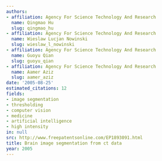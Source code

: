 ```yaml
---
authors:
- affiliation: Agency For Science Technology And Research
  name: Qingmao Hu
  slug: qingmao_hu
- affiliation: Agency For Science Technology And Research
  name: Wieslaw Lucjan Nowinski
  slug: wieslaw_l_nowinski
- affiliation: Agency For Science Technology And Research
  name: Guoyu Qian
  slug: guoyu_qian
- affiliation: Agency For Science Technology And Research
  name: Aamer Aziz
  slug: aamer_aziz
date: '2005-08-25'
estimated_citations: 12
fields:
- image segmentation
- thresholding
- computer vision
- medicine
- artificial intelligence
- high intensity
in: null
src: http://www.freepatentsonline.com/EP1893091.html
title: Brain image segmentation from ct data
year: 2005
---
```

